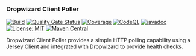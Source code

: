 ### Dropwizard Client Poller

[![Build](https://github.com/kiwiproject/dropwizard-client-poller/workflows/build/badge.svg)](https://github.com/kiwiproject/dropwizard-client-poller/actions?query=workflow%3Abuild)
[![Quality Gate Status](https://sonarcloud.io/api/project_badges/measure?project=kiwiproject_dropwizard-client-poller&metric=alert_status)](https://sonarcloud.io/dashboard?id=kiwiproject_dropwizard-client-poller)
[![Coverage](https://sonarcloud.io/api/project_badges/measure?project=kiwiproject_dropwizard-client-poller&metric=coverage)](https://sonarcloud.io/dashboard?id=kiwiproject_dropwizard-client-poller)
[![CodeQL](https://github.com/kiwiproject/dropwizard-client-poller/actions/workflows/codeql.yml/badge.svg)](https://github.com/kiwiproject/dropwizard-client-poller/actions/workflows/codeql.yml)
[![javadoc](https://javadoc.io/badge2/org.kiwiproject/dropwizard-client-poller/javadoc.svg)](https://javadoc.io/doc/org.kiwiproject/dropwizard-client-poller)
[![License: MIT](https://img.shields.io/badge/License-MIT-blue.svg)](https://opensource.org/licenses/MIT)
[![Maven Central](https://img.shields.io/maven-central/v/org.kiwiproject/dropwizard-client-poller)](https://central.sonatype.com/artifact/org.kiwiproject/dropwizard-client-poller/1.0.11)

Dropwizard Client Poller provides a simple HTTP polling capability using a Jersey Client
and integrated with Dropwizard to provide health checks.
